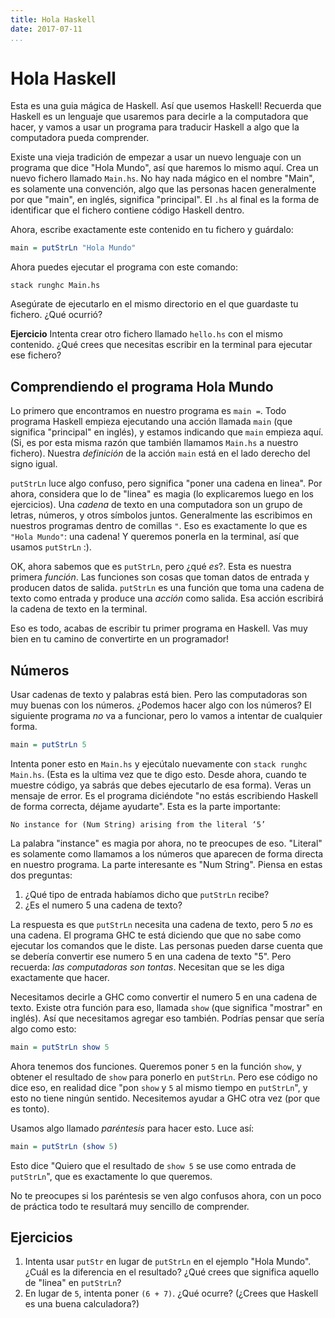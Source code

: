 ```yaml
---
title: Hola Haskell
date: 2017-07-11
...
```


# Hola Haskell

Esta es una guia mágica de Haskell. Así que usemos Haskell! Recuerda que Haskell
es un lenguaje que usaremos para decirle a la computadora que hacer, y vamos a
usar un programa para traducir Haskell a algo que la computadora pueda
comprender.

Existe una vieja tradición de empezar a usar un nuevo lenguaje con un programa
que dice "Hola Mundo", así que haremos lo mismo aquí. Crea un nuevo fichero
llamado `Main.hs`. No hay nada mágico en el nombre "Main", es solamente una
convención, algo que las personas hacen generalmente por que "main", en inglés,
significa "principal". El `.hs` al final es la forma de identificar que el
fichero contiene código Haskell dentro.

Ahora, escribe exactamente este contenido en tu fichero y guárdalo:

```haskell
main = putStrLn "Hola Mundo"
```

Ahora puedes ejecutar el programa con este comando:

```
stack runghc Main.hs
```

Asegúrate de ejecutarlo en el mismo directorio en el que guardaste tu fichero.
¿Qué ocurrió?

__Ejercicio__ Intenta crear otro fichero llamado `hello.hs` con el mismo
contenido. ¿Qué crees que necesitas escribir en la terminal para ejecutar ese
fichero?

## Comprendiendo el programa Hola Mundo

Lo primero que encontramos en nuestro programa es `main =`. Todo programa
Haskell empieza ejecutando una acción llamada `main` (que significa "principal"
en inglés), y estamos indicando que `main` empieza aquí. (Si, es por esta misma
razón que también llamamos `Main.hs` a nuestro fichero). Nuestra _definición_ de
la acción `main` está en el lado derecho del signo igual.

`putStrLn` luce algo confuso, pero significa "poner una cadena en linea". Por
ahora, considera que lo de "linea" es magia (lo explicaremos luego en los
ejercicios). Una _cadena_ de texto en una computadora son un grupo de letras,
números, y otros símbolos juntos. Generalmente las escribimos en nuestros
programas dentro de comillas `"`. Eso es exactamente lo que es `"Hola Mundo"`:
una cadena! Y queremos ponerla en la terminal, así que usamos `putStrLn` :).

OK, ahora sabemos que es `putStrLn`, pero ¿qué _es_?. Esta es nuestra primera
_función_. Las funciones son cosas que toman datos de entrada y producen datos
de salida. `putStrLn` es una función que toma una cadena de texto como entrada y
produce una _acción_ como salida. Esa acción escribirá la cadena de texto en la
terminal.

Eso es todo, acabas de escribir tu primer programa en Haskell. Vas muy bien en
tu camino de convertirte en un programador!

## Números

Usar cadenas de texto y palabras está bien. Pero las computadoras son muy buenas
con los números. ¿Podemos hacer algo con los números? El siguiente programa _no_
va a funcionar, pero lo vamos a intentar de cualquier forma.

```haskell
main = putStrLn 5
```

Intenta poner esto en `Main.hs` y ejecútalo nuevamente con `stack runghc
Main.hs`. (Esta es la ultima vez que te digo esto. Desde ahora, cuando te
muestre código, ya sabrás que debes ejecutarlo de esa forma). Veras un mensaje
de error. Es el programa diciéndote "no estás escribiendo Haskell de forma
correcta, déjame ayudarte". Esta es la parte importante:

```
No instance for (Num String) arising from the literal ‘5’
```

La palabra "instance" es magia por ahora, no te preocupes de eso. "Literal" es
solamente como llamamos a los números que aparecen de forma directa en nuestro
programa. La parte interesante es "Num String". Piensa en estas dos preguntas:

1. ¿Qué tipo de entrada habíamos dicho que `putStrLn` recibe?
2. ¿Es el numero 5 una cadena de texto?

La respuesta es que `putStrLn` necesita una cadena de texto, pero 5 _no_ es una
cadena. El programa GHC te está diciendo que que no sabe como ejecutar los
comandos que le diste. Las personas pueden darse cuenta que se debería convertir
ese numero 5 en una cadena de texto "5". Pero recuerda: _las computadoras son
tontas_. Necesitan que se les diga exactamente que hacer.

Necesitamos decirle a GHC como convertir el numero 5 en una cadena de texto.
Existe otra función para eso, llamada `show` (que significa "mostrar" en
inglés). Así que necesitamos agregar eso también. Podrías pensar que sería algo
como esto:

```haskell
main = putStrLn show 5
```

Ahora tenemos dos funciones. Queremos poner `5` en la función `show`, y obtener
el resultado de `show` para ponerlo en `putStrLn`. Pero ese código no dice eso,
en realidad dice "pon `show` y `5` al mismo tiempo en `putStrLn`", y esto no
tiene ningún sentido. Necesitemos ayudar a GHC otra vez (por que es tonto).

Usamos algo llamado _paréntesis_ para hacer esto. Luce así:

```haskell
main = putStrLn (show 5)
```

Esto dice "Quiero que el resultado de `show 5` se use como entrada de
`putStrLn`", que es exactamente lo que queremos.

No te preocupes si los paréntesis se ven algo confusos ahora, con un poco de
práctica todo te resultará muy sencillo de comprender.

## Ejercicios

1. Intenta usar `putStr` en lugar de `putStrLn` en el ejemplo "Hola Mundo".
   ¿Cuál es la diferencia en el resultado? ¿Qué crees que significa aquello de
   "linea" en `putStrLn`?
2. En lugar de `5`, intenta poner `(6 + 7)`. ¿Qué ocurre? (¿Crees que Haskell es
   una buena calculadora?)
